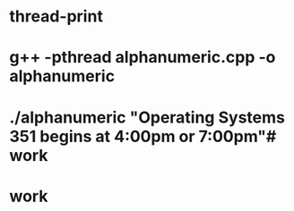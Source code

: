 # thread-print
# g++ -pthread alphanumeric.cpp -o alphanumeric
# ./alphanumeric "Operating Systems 351 begins at 4:00pm or 7:00pm"# work
# work
